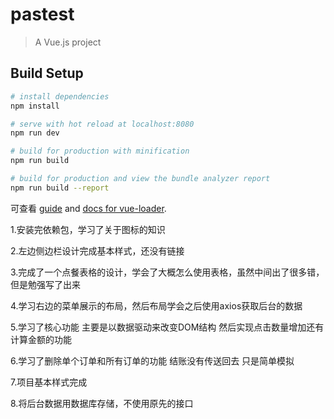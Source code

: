 # pastest

> A Vue.js project

## Build Setup

``` bash
# install dependencies
npm install

# serve with hot reload at localhost:8080
npm run dev

# build for production with minification
npm run build

# build for production and view the bundle analyzer report
npm run build --report
```

可查看 [guide](http://vuejs-templates.github.io/webpack/) and [docs for vue-loader](http://vuejs.github.io/vue-loader).

1.安装完依赖包，学习了关于图标的知识

2.左边侧边栏设计完成基本样式，还没有链接

3.完成了一个点餐表格的设计，学会了大概怎么使用表格，虽然中间出了很多错，但是勉强写了出来

4.学习右边的菜单展示的布局，然后布局学会之后使用axios获取后台的数据

5.学习了核心功能 主要是以数据驱动来改变DOM结构 然后实现点击数量增加还有计算金额的功能

6.学习了删除单个订单和所有订单的功能 结账没有传送回去 只是简单模拟

7.项目基本样式完成

8.将后台数据用数据库存储，不使用原先的接口
